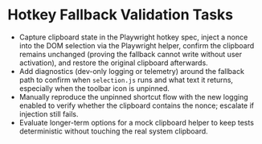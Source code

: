 # Hotkey Fallback Validation Tasks

- Capture clipboard state in the Playwright hotkey spec, inject a nonce into the DOM selection via the Playwright helper, confirm the clipboard remains unchanged (proving the fallback cannot write without user activation), and restore the original clipboard afterwards.
- Add diagnostics (dev-only logging or telemetry) around the fallback path to confirm when `selection.js` runs and what text it returns, especially when the toolbar icon is unpinned.
- Manually reproduce the unpinned shortcut flow with the new logging enabled to verify whether the clipboard contains the nonce; escalate if injection still fails.
- Evaluate longer-term options for a mock clipboard helper to keep tests deterministic without touching the real system clipboard.
